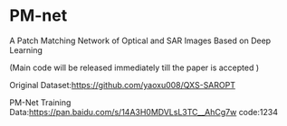 # PM-net
A Patch Matching Network of Optical and SAR Images Based on Deep Learning

(Main code will be released immediately till the paper is accepted )

Original Dataset:https://github.com/yaoxu008/QXS-SAROPT

PM-Net Training Data:https://pan.baidu.com/s/14A3H0MDVLsL3TC__AhCg7w   code:1234
